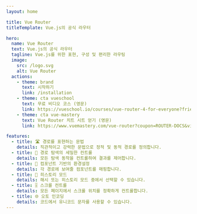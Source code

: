 ```yaml
---
layout: home

title: Vue Router
titleTemplate: Vue.js의 공식 라우터

hero:
  name: Vue Router
  text: Vue.js의 공식 라우터
  tagline: Vue.js를 위한 표현, 구성 및 편리한 라우팅
  image:
    src: /logo.svg
    alt: Vue Router
  actions:
    - theme: brand
      text: 시작하기
      link: /installation
    - theme: cta vueschool
      text: 무료 비디오 코스 (영문)
      link: https://vueschool.io/courses/vue-router-4-for-everyone?friend=vuerouter&utm_source=vuerouter&utm_medium=link&utm_campaign=homepage
    - theme: cta vue-mastery
      text: Vue Router 치트 시트 얻기 (영문)
      link: https://www.vuemastery.com/vue-router?coupon=ROUTER-DOCS&via=eduardo

features:
  - title: 🛣 경로를 표현하는 문법
    details: 직관적이고 강력한 문법으로 정적 및 동적 경로를 정의합니다.
  - title: 🛑 경로 탐색의 세밀한 컨트롤
    details: 모든 탐색 동작을 컨트롤하여 결과를 제어합니다.
  - title: 🧱 컴포넌트 기반의 환경설정
    details: 각 경로에 보여줄 컴포넌트를 매핑합니다.
  - title: 🔌 히스토리 모드
    details: 해시 또는 히스토리 모드 중에서 선택할 수 있습니다.
  - title: 🎚 스크롤 컨트롤
    details: 모든 페이지에서 스크롤 위치를 정확하게 컨트롤합니다.
  - title: 🌐 오토 인코딩
    details: 코드에서 유니코드 문자를 사용할 수 있습니다.
---
```


<script setup>
import HomeSponsors from './.vitepress/theme/components/HomeSponsors.vue'
import './.vitepress/theme/styles/home-links.css'
</script>

<HomeSponsors />